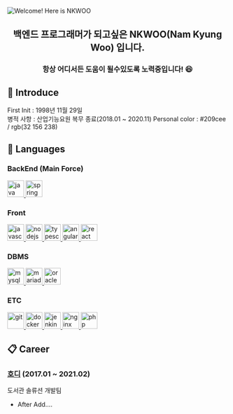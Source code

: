 ![Welcome! Here is NKWOO](https://raw.githubusercontent.com/nkwoo/nkwoo/main/oie_p2YBVjmVtiD3.png)

<h2 align="center">백엔드 프로그래머가 되고싶은 NKWOO(Nam Kyung Woo) 입니다.</h2>
<h3 align="center">항상 어디서든 도움이 될수있도록 노력중입니다! 😆</h3>

## 👊 Introduce
First Init : 1998년 11월 29일  
병적 사항 : 산업기능요원 복무 종료(2018.01 ~ 2020.11)
Personal color : #209cee / rgb(32 156 238)

## 📘 Languages
### BackEnd (Main Force)
<a href="https://www.java.com" target="_blank"> <img src="https://cdn.svgporn.com/logos/java.svg" alt="java" width="38" height="38"/> </a>
<a href="https://spring.io/" target="_blank"> <img src="https://cdn.svgporn.com/logos/spring-icon.svg" alt="spring" width="38" height="38"/> </a>

### Front
<a href="https://developer.mozilla.org/en-US/docs/Web/JavaScript" target="_blank"> <img src="https://cdn.svgporn.com/logos/javascript.svg" alt="javascript" width="38" height="38"/> </a>
<a href="https://nodejs.org/en/" target="_blank"> <img src="https://cdn.svgporn.com/logos/nodejs-icon.svg" alt="nodejs" width="38" height="38"/> </a>
<a href="https://www.typescriptlang.org/" target="_blank"> <img src="https://cdn.svgporn.com/logos/typescript-icon.svg" alt="typescript" width="38" height="38"/> </a>
<a href="https://angular.io/" target="_blank"> <img src="https://cdn.svgporn.com/logos/angular-icon.svg" alt="angular" width="38" height="38"/> </a>
<a href="https://reactjs.org/" target="_blank"> <img src="https://cdn.svgporn.com/logos/react.svg" alt="react" width="38" height="38"/> </a>

### DBMS
<a href="https://dev.mysql.com/" target="_blank"> <img src="https://cdn.svgporn.com/logos/mysql.svg" alt="mysql" width="38" height="38"/> </a>
<a href="https://mariadb.org/" target="_blank"> <img src="https://cdn.svgporn.com/logos/mariadb-icon.svg" alt="mariadb" width="38" height="38"/> </a>
<a href="https://www.oracle.com/database/" target="_blank"> <img src="https://cdn.svgporn.com/logos/oracle.svg" alt="oracle" width="38" height="38"/> </a>

### ETC
<a href="https://git-scm.com/" target="_blank"> <img src="https://cdn.svgporn.com/logos/git-icon.svg" alt="git" width="38" height="38"/> </a>
<a href="https://www.docker.com/" target="_blank"> <img src="https://cdn.svgporn.com/logos/docker-icon.svg" alt="docker" width="38" height="38"/> </a>
<a href="https://www.jenkins.io/" target="_blank"> <img src="https://cdn.svgporn.com/logos/jenkins.svg" alt="jenkins" width="38" height="38"/> </a>
<a href="https://www.nginx.com/" target="_blank"> <img src="https://cdn.svgporn.com/logos/nginx.svg" alt="nginx" width="38" height="38"/> </a>
<a href="https://www.php.net/" target="_blank"> <img src="https://cdn.svgporn.com/logos/php.svg" alt="php" width="38" height="38"/> </a>


## 📋 Career
### [호디](http:/www.hodi.co.kr/) (2017.01 ~ 2021.02)
도서관 솔류션 개발팀
 - After Add....






<!--
emoji : https://github.com/itgoyo/itgoyo/blob/master/Emoji.md
log : https://svgporn.com/

**nkwoo/nkwoo** is a ✨ _special_ ✨ repository because its `README.md` (this file) appears on your GitHub profile.

Here are some ideas to get you started:

- 🔭 I’m currently working on ...
- 🌱 I’m currently learning ...
- 👯 I’m looking to collaborate on ...
- 🤔 I’m looking for help with ...
- 💬 Ask me about ...
- 📫 How to reach me: ...
- 😄 Pronouns: ...
- ⚡ Fun fact: ...
-->
